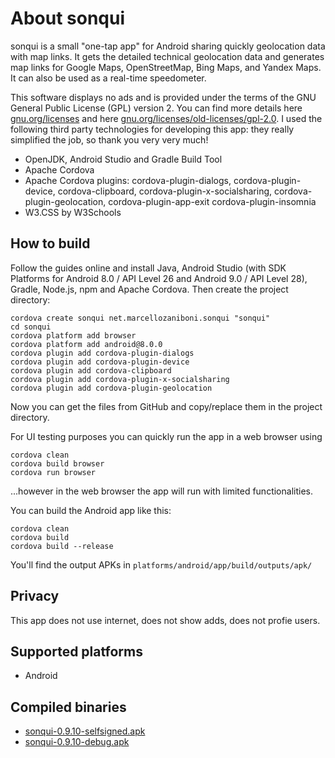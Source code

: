 # About sonqui
sonqui is a small "one-tap app" for Android sharing quickly geolocation data with map links.
It gets the detailed technical geolocation data and generates map links for Google Maps, OpenStreetMap, Bing Maps, and Yandex Maps. It can also be used as a real-time speedometer.

This software displays no ads and is provided under the terms of the GNU General Public License (GPL) version 2. You can find more details here [gnu.org/licenses](https://www.gnu.org/licenses/) and here [gnu.org/licenses/old-licenses/gpl-2.0](https://www.gnu.org/licenses/old-licenses/gpl-2.0.html).
I used the following third party technologies for developing this app: they really simplified the job, so thank you very very much!

* OpenJDK, Android Studio and Gradle Build Tool
* Apache Cordova
* Apache Cordova plugins: cordova-plugin-dialogs, cordova-plugin-device, cordova-clipboard, cordova-plugin-x-socialsharing, cordova-plugin-geolocation, cordova-plugin-app-exit cordova-plugin-insomnia
* W3.CSS by W3Schools

## How to build
Follow the guides online and install Java, Android Studio (with SDK Platforms for Android 8.0 / API Level 26 and Android 9.0 / API Level 28), Gradle, Node.js, npm and Apache Cordova. Then create the project directory:

```
cordova create sonqui net.marcellozaniboni.sonqui "sonqui"
cd sonqui
cordova platform add browser
cordova platform add android@8.0.0
cordova plugin add cordova-plugin-dialogs
cordova plugin add cordova-plugin-device
cordova plugin add cordova-clipboard
cordova plugin add cordova-plugin-x-socialsharing
cordova plugin add cordova-plugin-geolocation
```

Now you can get the files from GitHub and copy/replace them in the project directory.

For UI testing purposes you can quickly run the app in a web browser using

```
cordova clean
cordova build browser
cordova run browser
```

...however in the web browser the app will run with limited functionalities.

You can build the Android app like this:

```
cordova clean
cordova build
cordova build --release
```

You'll find the output APKs in `platforms/android/app/build/outputs/apk/`

## Privacy
This app does not use internet, does not show adds, does not profie users.

## Supported platforms
* Android

## Compiled binaries
* [sonqui-0.9.10-selfsigned.apk](https://github.com/marcellozaniboni/sonqui/releases/download/0.9.10/sonqui-0.9.10-selfsigned.apk)
* [sonqui-0.9.10-debug.apk](https://github.com/marcellozaniboni/sonqui/releases/download/0.9.10/sonqui-0.9.10-debug.apk)
